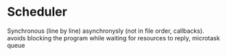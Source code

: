 
# Scheduler

Synchronous (line by line)
asynchronysly (not in file order, callbacks). avoids blocking the program while waiting for resources to reply, microtask queue
